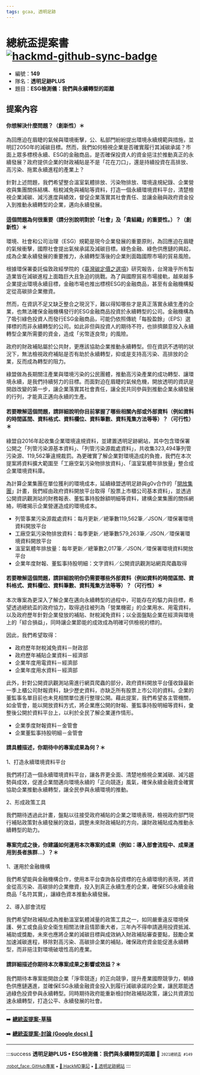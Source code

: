 ```yaml
---
tags: gcaa, 透明足跡
---
```

# 總統盃提案書 [![hackmd-github-sync-badge](https://hackmd.io/uOjA9O3qQZm5VW47X83Ngw/badge)](https://hackmd.io/@chengh/SkYHa65nO/%2FuOjA9O3qQZm5VW47X83Ngw)

- 編號：**149**
- 隊名：**透明足跡PLUS**
- 題目：**ESG檢測儀：我們與永續轉型的距離**

## 提案內容

#### 你想解決什麼問題？（創新性）＊

為回應迫在眉睫的氣候與環境衝擊，公、私部門紛紛提出環境永續規範與措施，並明訂2050年的減碳目標。然而，我們如何檢視企業是否確實履行其減碳承諾？市面上眾多標榜永續、ESG的金融商品，是否確保投資人的資金挹注於推動真正的永續發展？政府提供企業的財政補貼是不是「花在刀口」，還是持續投資在高排放、高污染、拖累永續進程的產業上？

針對上述問題，我們希望整合溫室氣體排放、污染物排放、環境違規紀錄、企業營收與集團關係結構、租稅減免與補貼等資料，打造一個永續環境資料平台，清楚檢視企業減碳、減污進度與績效，督促企業落實其社會責任、並讓金融與政府資金投入到推動永續轉型的企業，邁向永續發展。

#### 這個問題為何很重要（請分別說明對於「社會」及「貴組織」的重要性。）？（創新性）＊

環境、社會和公司治理（ESG）規範是現今企業發展的重要原則，為回應迫在眉睫的氣候衝擊，國際社會提出氣候承諾及減碳目標。綠色金融、綠色供應鏈的興起，成為企業永續發展的重要推力，永續轉型落後的企業則面臨國際市場的貿易風險。
 
根據環保署委託倫敦政經學院的《[臺灣碳定價之選項](https://www.lse.ac.uk/granthaminstitute/publication/carbon-pricing-options-for-taiwan/)》研究報告，台灣幾乎所有製造業皆在減碳進程上面臨巨大且急迫的挑戰。為了與國際貿易市場接軌，越來越多企業提出環境永續目標，金融市場也推出標榜ESG的金融商品，甚至有金融機構擬定從高碳排企業撤資。
 
然而，在資訊不足又缺乏整合之現況下，難以得知哪些才是真正落實永續生產的企業，也無法確保金融機構發行的ESG金融商品投資於永續轉型的公司。金融機構為了吸引綠色投資人而發行ESG金融商品，可能仍依照傳統「每股盈餘」（EPS）選擇標的而非永續轉型的公司。如此非但與投資人的期待不符，也排擠願意投入永續轉型企業所需要的資金，造成「劣幣逐良幣」的風險。
 
政府的財政補貼屬於公共財，更應該協助企業推動永續轉型。但在資訊不透明的狀況下，無法檢視政府補貼是否有助於永續轉型，抑或是支持高污染、高排放的企業，反而成為轉型的阻力。
 
綠盟做為長期關注產業與環境污染的公民團體，推動高污染產業的成功轉型、讓環境永續，是我們持續努力的目標。而面對迫在眉睫的氣候危機，開放透明的資訊是開啟改變的第一步，讓企業落實其社會責任，讓全民共同參與到推動企業永續發展的行列，才能真正邁向永續的生產。

#### 若要瞭解這個問題，請詳細說明你目前掌握了哪些相關內部或外部資料（例如資料的時間區間、資料格式、資料欄位、資料筆數、資料蒐集方法等等）？（可行性）＊

綠盟自2016年起收集企業環境違規資料，並建置透明足跡網站，其中包含環保署公開之「列管污染源基本資料」、「列管污染源裁處資料」，共收集323,494筆列管污染源、119,562筆違規裁罰。為更確實了解企業對環境造成的負擔，我們在本次提案將資料擴大範圍至「工廠空氣污染物排放資料」、「溫室氣體年排放量」整合成企業環境資料庫。

為計算企業集團在單位獲利的環境成本，延續綠盟透明足跡與g0v合作的「[開放集團](https://thaubing.gcaa.org.tw/companydata/openGroupLanding/index.html)」計畫，我們經由政府資料開放平台取得「股票上市櫃公司基本資料」，並透過公開資訊觀測站的財務報表、董監事持股餘額明細等資料，建構企業集團的關係網絡，明確揭示企業營運造成的環境成本。

* 列管事業污染源裁處資料：每月更新／總筆數119,562筆／JSON／環保署環境資料開放平台
* 工廠空氣污染物排放資料：每季更新／總筆數579,263筆／JSON／環保署環境資料開放平台
* 溫室氣體年排放量：每年更新／總筆數2,017筆／JSON／環保署環境資料開放平台
* 企業年度財報、董監事持股明細：文字資料／公開資訊觀測站網頁爬蟲取得

#### 若要瞭解這個問題，請詳細說明你仍需要哪些外部資料（例如資料的時間區間、資料格式、資料欄位、資料筆數、資料蒐集方法等等）？（可行性）＊

本次專案為更深入了解企業在邁向永續轉型的過程中，可能存在的驅力與目標，希望透過總統盃的政府協力，取得過往被列為「營業機密」的企業用水、用電資料，以及政府歷年針對企業發放的補貼、財稅減免資料；以全面盤點企業在經濟與環境上的「綜合損益」，同時讓企業節能的成效成為明確可供檢視的標的。

因此，我們希望取得：

* 政府歷年財稅減免資料－財政部
* 政府歷年補貼企業資料－經濟部
* 企業年度用電資料－經濟部
* 企業年度用水資料－經濟部

此外，針對公開資訊觀測站需進行網頁爬蟲的部分，政府資料開放平台僅收錄最新一季上櫃公司財報資料，缺少歷史資料，亦缺乏所有股票上市公司的資料。企業的董監事名單目前也未見相關單位進行整理公開。藉此提案，我們希望各主管機關，如金管會，能以開放資料方式，將企業應公開的財報、董監事持股明細等資料，彙整後公開於資料平台上，以利於全民了解企業運作情形。

* 企業季度財報資料－金管會
* 企業董監事持股明細－金管會

#### 請具體描述，你期待中的專案成果為何？＊

1、打造永續環境資料平台

我們將打造一個永續環境資料平台，讓各界更全面、清楚地檢視企業減碳、減污趨勢與成效，促進企業間邁向環境永續的「正向競逐」風氣，確保永續金融資金確實協助企業推動永續轉型，讓全民參與永續環境的推動。
 
2、形成政策工具

我們期待透過此計畫，盤點以往接受政府補貼的企業之環境表現，檢視政府部門現行補貼政策對永續發展的效益，調整未來財政補貼的方向，讓財政補貼成為推動永續轉型的助力。

#### 專案完成之後，你建議如何運用本次專案的成果（例如：導入部會流程中、成果運用到長者族群…）？＊

1、運用於金融機構

我們希望能與金融機構合作，使用本平台查詢各投資標的在永續環境的表現，將資金從高污染、高碳排的企業撤資，投入到真正永續生產的企業，確保ESG永續金融商品「名符其實」，讓綠色資本推動永續發展。
 
2、導入部會流程

我們希望財政補貼成為推動溫室氣體減量的政策工具之一，如同嚴重違反環境保護、勞工或食品安全衛生相關法律且情節重大者，三年內不得申請適用投資抵減、補助或獎勵，未來也應將企業的減碳目標與成效納入財政補貼審查要點，鼓勵企業加速減碳進程，移除對高污染、高碳排企業的補貼，確保政府資金能促進永續轉型，而非挹注對環境破壞性高的產業。

#### 請詳細描述你期待本次專案成果之影響或效益？＊

我們期待本專案能開啟企業「淨零競逐」的正向競爭，提升產業國際競爭力，朝綠色供應鏈邁進，並確保ESG永續金融資金投入到履行減碳承諾的企業，讓民眾能透過綠色投資參與永續轉型。同時期待政府能重新檢討財政補貼政策，讓公共資源加速永續轉型，打造公平、永續發展的社會。

---

:arrow_right: [**總統盃提案-草稿**](/cOngUwAYQIOCdlMMAFXtsw)

:arrow_right: [**總統盃提案-討論 (Google docs) :link:**](https://docs.google.com/document/d/15GwSN3DTu5qQ2XvpeAmxiI96YOaHsJ8B4MY5PJLS1EM/edit?usp=sharing)

---

:::success
**透明足跡PLUS • ESG檢測儀：我們與永續轉型的距離 :telescope:** <small>`2021總統盃 #149`</small>

<small>[:robot_face: GitHub專案](https://github.com/gcaa-org-tw/thaubing-esg) • [:book: HackMD筆記](https://hackmd.io/@chengh/SkYHa65nO) • [:herb: 透明足跡網站](https://thaubing.gcaa.org.tw/)</small>
:::